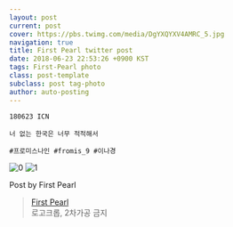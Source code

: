 ```yaml
---
layout: post
current: post
cover: https://pbs.twimg.com/media/DgYXQYXV4AMRC_5.jpg
navigation: true
title: First Pearl twitter post
date: 2018-06-23 22:53:26 +0900 KST
tags: First-Pearl photo
class: post-template
subclass: post tag-photo
author: auto-posting
---
```


```  
180623 ICN  
  
너 없는 한국은 너무 적적해서  
  
#프로미스나인 #fromis_9 #이나경  

```

![0](https://pbs.twimg.com/media/DgYXQYRUYAEQ_Fd.jpg)
![1](https://pbs.twimg.com/media/DgYXQYXV4AMRC_5.jpg)


Post by First Pearl

> [First Pearl](https://twitter.com/fromis_ng)  
  로고크롭, 2차가공 금지